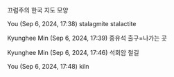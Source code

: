 끄럼주의
한국 지도 모양
 
You (Sep 6, 2024, 17:38)
stalagmite
stalactite
 
Kyunghee Min (Sep 6, 2024, 17:39)
종유석
출구=나가는 곳
 
Kyunghee Min (Sep 6, 2024, 17:46)
석회암
철길
 
You (Sep 6, 2024, 17:48)
kiln